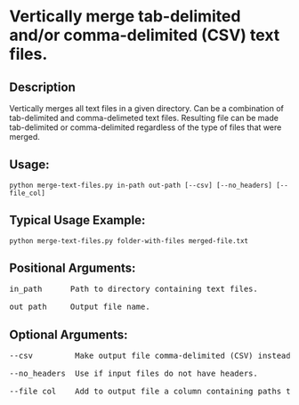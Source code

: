 # Vertically merge tab-delimited and/or comma-delimited (CSV) text files.

## Description

Vertically merges all text files in a given directory. Can be a combination 
of tab-delimited and comma-delimeted text files. Resulting file can be made 
tab-delimited or comma-delimited regardless of the type of files that were 
merged.

## Usage:

```
python merge-text-files.py in-path out-path [--csv] [--no_headers] [--file_col]
```

## Typical Usage Example:

```
python merge-text-files.py folder-with-files merged-file.txt
```

## Positional Arguments:
<pre>
in_path      Path to directory containing text files.

out_path     Output file name.
</pre>

## Optional Arguments:
<pre>
--csv         Make output file comma-delimited (CSV) instead of tab-delimited.

--no_headers  Use if input files do not have headers.

--file_col    Add to output file a column containing paths to input files.
</pre>